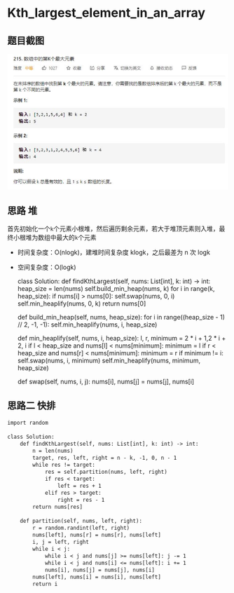 # Kth_largest_element_in_an_array

## 题目截图
 ![](Kth_largest_element_in_an_array.jpg)

## 思路 堆

首先初始化一个`k`个元素小根堆，然后遍历剩余元素，若大于堆顶元素则入堆，最终小根堆为数组中最大的`k`个元素
- 时间复杂度：O(nlogk)，建堆时间复杂度 klogk，之后最差为 n 次 logk
- 空间复杂度：O(logk)


    class Solution:
    def findKthLargest(self, nums: List[int], k: int) -> int:
        heap_size = len(nums)
        self.build_min_heap(nums, k)
        for i in range(k, heap_size):
            if nums[i] > nums[0]:
                self.swap(nums, 0, i)
                self.min_heaplify(nums, 0, k)
        return nums[0]
    
    def build_min_heap(self, nums, heap_size):
        for i in range((heap_size - 1) // 2, -1, -1):
            self.min_heaplify(nums, i, heap_size)

    def min_heaplify(self, nums, i, heap_size):
        l, r, minimum = 2 * i + 1,2 * i + 2, i
        if l < heap_size and nums[l] < nums[minimum]:
            minimum = l
        if r < heap_size and nums[r] < nums[minimum]:
            minimum = r
        if minimum != i:
            self.swap(nums, i, minimum)
            self.min_heaplify(nums, minimum, heap_size)

    def swap(self, nums, i, j):
        nums[i], nums[j] = nums[j], nums[i]
        
## 思路二 快排




    import random

    class Solution:
        def findKthLargest(self, nums: List[int], k: int) -> int:
            n = len(nums)
            target, res, left, right = n - k, -1, 0, n - 1
            while res != target:
                res = self.partition(nums, left, right)
                if res < target:
                    left = res + 1
                elif res > target:
                    right = res - 1
            return nums[res]
    
        def partition(self, nums, left, right):
            r = random.randint(left, right)
            nums[left], nums[r] = nums[r], nums[left]
            i, j = left, right
            while i < j:
                while i < j and nums[j] >= nums[left]: j -= 1
                while i < j and nums[i] <= nums[left]: i += 1
                nums[i], nums[j] = nums[j], nums[i]
            nums[left], nums[i] = nums[i], nums[left]
            return i
        